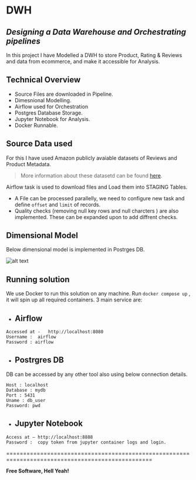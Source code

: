 # DWH
## _Designing a Data Warehouse and Orchestrating pipelines_

In this project I have Modelled a DWH to store Product, Rating & Reviews and data from ecommerce, and make it accessible for Analysis.

## Technical Overview

- Source Files are downloaded in Pipeline.
- Dimesnional Modelling.
- Airflow used for Orchestration 
- Postgres Database Storage.
- Jupyter Notebook for Analysis.
- Docker Runnable.

## Source Data used

For this I have used Amazon publicly avaiable datasets of Reviews and Product Metadata.

> More information about these datasetd can be found [here][data_link].

Airflow task is used to download files and Load them into STAGING Tables.
- A File can be processed parallelly, we need to configure new task and define `offset` and `limit` of records.
- Quality checks (removing null key rows and null charcters ) are also implemented. These can be expanded upon to add diffrent checks. 


## Dimensional Model

Below dimensional model is implemented in Postrges DB.

![alt text](https://github.com/Ajtmalik/public/DWH_product_reviews/main/model.jpg?raw=true)

## Running solution

We use Docker to run this solution on any machine. Run `docker compose up` , it will spin up all required containers. 3 main service are:

- ## Airflow
```
Accessed at -   http://localhost:8080
Username :  airflow
Password : airflow
```

- ## Postrgres DB
DB can be accessed by any other tool also using below connection details.
```
Host : localhost
Database : mydb
Port : 5431
Uname : db_user
Password: pwd
```

- ## Jupyter Notebook
```
Access at – http://localhost:8888
Password :  copy token from jupyter container logs and login. 
```

=================================================================================================

**Free Software, Hell Yeah!**

[//]: #
   [data_link]: <http://jmcauley.ucsd.edu/data/amazon/links.html>
